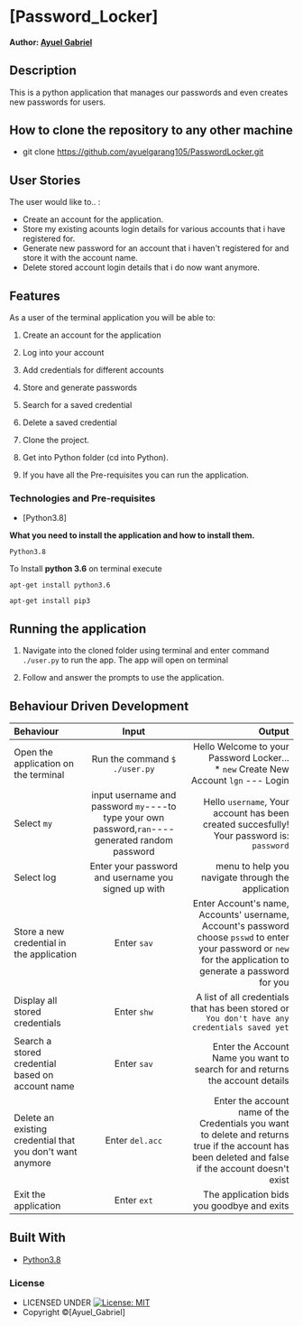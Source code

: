 # [Password_Locker]

#### Author: [Ayuel Gabriel](https://github.com/Ayuelgarang105)

## Description
This is a python application that manages our passwords and even creates new passwords for users.

 ## How to clone the repository to any other machine 
* git clone https://github.com/ayuelgarang105/PasswordLocker.git


## User Stories
The user would like to.. :
* Create an account for the application.
* Store my existing acounts login details for various accounts that i have registered for.
* Generate new password for an account that i haven't registered for and store it with the account name.   
* Delete stored account login details that i do now want anymore.



## Features


As a user of the terminal application you will be able to:

1. Create an account for the application
2. Log into your account
3. Add credentials for different accounts
4. Store and generate passwords
6. Search for a saved credential
8. Delete a saved credential

2. Clone the project.

3. Get into Python folder (cd into Python).

4. If you have all the Pre-requisites you can run the application.

### Technologies and Pre-requisites

* [Python3.8]

**What you need to install the application and how to install them.**

```
Python3.8
```

To Install **python 3.6** on terminal execute

```
apt-get install python3.6
```

```
apt-get install pip3
```

## Running the application

1. Navigate into the cloned folder using terminal and enter command `./user.py` to run the app.
The app will open on terminal 

2. Follow and answer the prompts to use the application.

## Behaviour Driven Development
| Behaviour | Input | Output |
| :---------------- | :---------------: | ------------------: |
|Open the application on the terminal | Run the command ```$ ./user.py```|Hello Welcome to your Password Locker... <br>* ```new```  Create New Account  ```lgn``` ---  Login |
|Select  ```my```| input username and password ```my```----to type your own password,```ran```---- generated random password| Hello ```username```, Your account has been created succesfully! Your password is: ```password```|
|Select log  | Enter your password and username you signed up with|  menu to help you navigate through the application|
|Store a new credential in the application| Enter ```sav```|Enter Account's name, Accounts' username, Account's password<br>choose ```psswd``` to enter your password or ```new``` for the application to generate a password for you |
|Display all stored credentials | Enter ```shw```|A list of all credentials that has been stored or ```You don't have any credentials saved yet``` |
|Search a stored credential based on account name|Enter ```sav```| Enter the Account Name you want to search for and returns the account details|
|Delete an existing credential that you don't want anymore|Enter ```del.acc```|Enter the account name of the Credentials you want to delete and returns true if the account has been deleted and false if the account doesn't exist|
|Exit the application| Enter ```ext```| The application bids you goodbye and exits|

## Built With

* [Python3.8](https://docs.python.org/3/)


### License

* LICENSED UNDER  [![License: MIT](https://img.shields.io/badge/License-MIT-yellow.svg)](license/MIT)
* Copyright &copy;[Ayuel_Gabriel] 